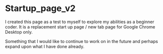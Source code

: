 # Startup_page_v2
I created this page as a test to myself to explore my abilities as a beginner coder.
It is a replacement start up page / new tab page for Google Chrome Desktop only.

Something that I would like to continue to work on in the future and perhaps expand upon what I have done already.
